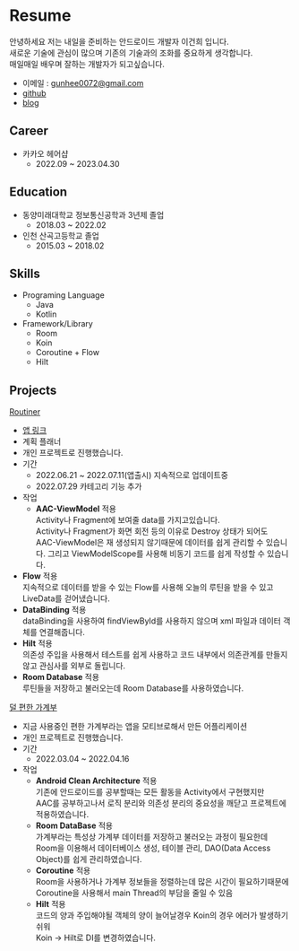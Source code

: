 # Resume
안녕하세요 저는 내일을 준비하는 안드로이드 개발자 이건희 입니다.  
새로운 기술에 관심이 많으며 기존의 기술과의 조화를 중요하게 생각합니다.  
매일매일 배우며 잘하는 개발자가 되고싶습니다.  
* 이메일 : gunhee0072@gmail.com  
* [github](https://github.com/hegunhee)  
* [blog](https://hegunhee.tistory.com)  
## Career 
* 카카오 헤어샵  
  * 2022.09 ~ 2023.04.30  
## Education
* 동양미래대학교 정보통신공학과 3년제 졸업
  * 2018.03 ~ 2022.02
* 인천 산곡고등학교 졸업
  * 2015.03 ~ 2018.02  
## Skills  
* Programing Language
  * Java
  * Kotlin  
* Framework/Library
  * Room
  * Koin
  * Coroutine + Flow  
  * Hilt  
## Projects  
[Routiner](https://github.com/hegunhee/Routiner)  
* [앱 링크](https://play.google.com/store/apps/details?id=com.hegunhee.routiner)
* 계획 플래너  
* 개인 프로젝트로 진행했습니다.  
* 기간  
  * 2022.06.21 ~ 2022.07.11(앱출시) 지속적으로 업데이트중  
  * 2022.07.29 카테고리 기능 추가  
* 작업  
  * **AAC-ViewModel** 적용  
 Activity나 Fragment에 보여줄 data를 가지고있습니다.  
 Activity나 Fragment가 화면 회전 등의 이유로 Destroy 상태가 되어도  
 AAC-ViewModel은 재 생성되지 않기때문에 데이터를 쉽게 관리할 수 있습니다.
 그리고 ViewModelScope를 사용해 비동기 코드를 쉽게 작성할 수 있습니다.  
* **Flow** 적용  
 지속적으로 데이터를 받을 수 있는 Flow를 사용해 오늘의 루틴을 받을 수 있고 LiveData를 걷어냈습니다.  
* **DataBinding** 적용  
 dataBinding을 사용하여 findViewById를 사용하지 않으며 xml 파일과 데이터 객체를 연결해줍니다.  
* **Hilt** 적용  
 의존성 주입을 사용해서 테스트를 쉽게 사용하고 코드 내부에서 의존관계를 만들지 않고 관심사를 외부로 돌립니다.  
* **Room Database** 적용  
 루틴들을 저장하고 불러오는데 Room Database를 사용하였습니다.  
   
[덜 편한 가계부](https://github.com/hegunhee/SimpleMemoApp)  
* 지금 사용중인 편한 가계부라는 앱을 모티브로해서 만든 어플리케이션
* 개인 프로젝트로 진행했습니다. 
* 기간
  * 2022.03.04 ~ 2022.04.16
* 작업
  * **Android Clean Architecture** 적용  
    기존에 안드로이드를 공부할때는 모든 활동을 Activity에서 구현했지만  
    AAC를 공부하고나서 로직 분리와 의존성 분리의 중요성을 깨닫고 프로젝트에 적용하였습니다.  
  * **Room DataBase** 적용  
    가계부라는 특성상 가계부 데이터를 저장하고 불러오는 과정이 필요한데  
    Room을 이용해서 데이터베이스 생성, 테이블 관리, DAO(Data Access Object)를 쉽게 관리하였습니다.
  * **Coroutine** 적용  
    Room을 사용하거나 가계부 정보들을 정렬하는데 많은 시간이 필요하기때문에  
    Coroutine을 사용해서 main Thread의 부담을 줄일 수 있음  
  * **Hilt** 적용  
    코드의 양과 주입해야될 객체의 양이 늘어날경우 Koin의 경우 에러가 발생하기 쉬워  
    Koin -> Hilt로 DI를 변경하였습니다.
